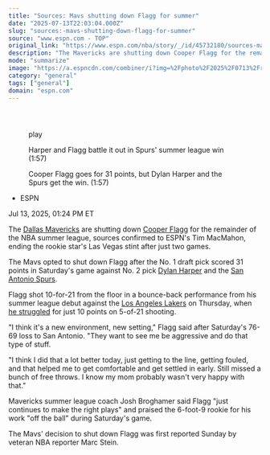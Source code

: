 ```yaml
---
title: "Sources: Mavs shutting down Flagg for summer"
date: "2025-07-13T22:03:04.000Z"
slug: "sources:-mavs-shutting-down-flagg-for-summer"
source: "www.espn.com - TOP"
original_link: "https://www.espn.com/nba/story/_/id/45732180/sources-mavericks-shut-cooper-flagg-rest-summer-league"
description: "The Mavericks are shutting down Cooper Flagg for the remainder of the NBA summer league, sources confirmed to ESPN."
mode: "summarize"
image: "https://a.espncdn.com/combiner/i?img=%2Fphoto%2F2025%2F0713%2Fr1518406_1296x729_16%2D9.jpg"
category: "general"
tags: ["general"]
domain: "espn.com"
---
```

<div id="readability-page-1" class="page"><section id="article-feed" data-behavior="author_overlay article_header_news_feed_item_meta article_legal_footer"><article data-id="45732180" data-behavior="story_scroll story_progress" data-src="/nba/story/_/id/45732180/sources-mavericks-shut-cooper-flagg-rest-summer-league"><div><header></header><figure data-video="watch,640,360,45726074,whitelist-MZ|US|AS|GU|MP|PR|VI|UM|FM|ER|HT|MS|CM|BI|SS|GQ|UG|MX|GY|AU|GW|CI|BR|MU|DO|ZA|MW|AM|GP|NG|CU|SV|SX|AO|CD|UY|GH|GD|RW|SC|GN|SL|ZW|MG|NE|SZ|VG|PW|ET|RE|PE|NA|CF|BS|TG|GF|KM|NZ|KE|TZ|HN|CG|CR|PA|EC|MF|ST|VE|AI|CV|BW|JM|LS|FJ|LR|MQ|GA|BM|BO|SN|SR|AW|KN|TC|BF|PY|BZ|NI|ML|AR|BQ|CL|VC|GB|UK|ZM|AG|LC|TT|KY|BJ|GT|BB|MH|GM|CO|" data-cerebro-id="6872de17c0cf9d49642f256c" data-title="Harper and Flagg battle it out in Spurs' summer league win" data-source="espn" data-contributing-partner="wsc"><div><picture><source srcset="https://a.espncdn.com/combiner/i?img=%2Fmedia%2Fmotion%2F2025%2F0712%2Fb6532849b1344c29814747cbd97b4f9b1104%2Fb6532849b1344c29814747cbd97b4f9b1104.jpg&amp;w=943&amp;h=530&amp;cquality=80&amp;format=jpg" media="(min-width: 376px)"><source srcset="https://a.espncdn.com/combiner/i?img=%2Fmedia%2Fmotion%2F2025%2F0712%2Fb6532849b1344c29814747cbd97b4f9b1104%2Fb6532849b1344c29814747cbd97b4f9b1104.jpg&amp;w=375&amp;cquality=80, https://a.espncdn.com/combiner/i?img=%2Fmedia%2Fmotion%2F2025%2F0712%2Fb6532849b1344c29814747cbd97b4f9b1104%2Fb6532849b1344c29814747cbd97b4f9b1104.jpg&amp;w=750&amp;cquality=40&amp;format=jpg 2x" media="(max-width: 375px)"></picture><p><span data-id="45726074">play</span></p></div><figcaption><div><p><span>Harper and Flagg battle it out in Spurs' summer league win (1:57)</span></p><p>Cooper Flagg goes for 31 points, but Dylan Harper and the Spurs get the win. (1:57)</p></div></figcaption></figure><div><div><ul><li><p>ESPN</p></li></ul><p><span>Jul 13, 2025, 01:24 PM ET</span></p></div><p>The <a data-clubhouse-guid="f00d1f4e-4ce6-d581-466c-5b52531cf7ad" href="https://www.espn.com/nba/team/_/name/dal/dallas-mavericks">Dallas Mavericks</a> are shutting down <a data-player-guid="6cf6ea11-b3e4-35fd-bb91-f9f6caf6e2c8" href="https://www.espn.com/nba/player/_/id/5041939/cooper-flagg">Cooper Flagg</a> for the remainder of the NBA summer league, sources confirmed to ESPN's Tim MacMahon, ending the rookie star's Las Vegas stint after just two games.</p><p>The Mavs opted to shut down Flagg after the No. 1 draft pick scored 31 points in Saturday's game against No. 2 pick <a data-player-guid="d8fd1989-052d-3e45-91f2-6fda54fa5c8e" href="https://www.espn.com/nba/player/_/id/5037871/dylan-harper">Dylan Harper</a> and the <a data-clubhouse-guid="8aef8547-32f5-0943-a1de-e734567674cc" href="https://www.espn.com/nba/team/_/name/sa/san-antonio-spurs">San Antonio Spurs</a>.</p><p>Flagg shot 10-for-21 from the floor in a bounce-back performance from his summer league debut against the <a data-clubhouse-guid="2876e98b-b9bc-2920-4319-46e6943f8be4" href="https://www.espn.com/nba/team/_/name/lal/los-angeles-lakers">Los Angeles Lakers</a> on Thursday, when <a href="https://www.espn.com/nba/story/_/id/45713427/cooper-flagg-wins-summer-league-debut-uneven-showing" target="_blank">he struggled</a> for just 10 points on 5-of-21 shooting.</p><p>"I think it's a new environment, new setting," Flagg said after Saturday's 76-69 loss to San Antonio. "They want to see me be aggressive and do that type of stuff.</p><p>"I think I did that a lot better today, just getting to the line, getting fouled, and that helped me to get comfortable and get settled in early. Still missed a bunch of free throws. I know my mom probably wasn't very happy with that."</p><p>Mavericks summer league coach Josh Broghamer said Flagg "just continues to make the right plays" and praised the 6-foot-9 rookie for his work "off the ball" during Saturday's game.</p><p>The Mavs' decision to shut down Flagg was first reported Sunday by veteran NBA reporter Marc Stein.</p>
</div></div></article></section></div>